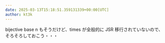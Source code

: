 ```yaml
---
date: 2025-03-13T15:18:51.359131339+00:00[UTC]
author: kt3k
---
```

bijective base n もそうだけど、times が全般的に JSR 移行されていないので、そろそろしておこう・・・
